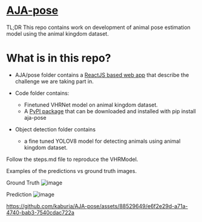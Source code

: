 # [AJA-pose](https://sutdcv.github.io/MMVRAC/)


TL;DR This repo contains work on development of animal pose estimation model using the animal kingdom dataset.

# What is in this repo?
- AJA/pose folder contains a [ReactJS based web app](https://aja-pose.vercel.app/) that describe the challenge we are taking part in.
- Code folder contains:
    - Finetuned VHRNet model on animal kingdom dataset.
    - A [PyPI package](https://pypi.org/project/aja-pose/) that can be downloaded and installed with pip install aja-pose

- Object detection folder contains
    - a fine tuned YOLOV8  model for detecting animals using animal kingdom dataset.

Follow the steps.md file to reproduce the VHRModel.

Examples of the predictions vs ground truth images.

Ground Truth
![image](https://github.com/Antony-gitau/2024_ICME_Challenge/assets/88529649/d8c4c84a-88c9-4ef7-bcf3-842e5e74d42b)



Prediction
![image](https://github.com/Antony-gitau/2024_ICME_Challenge/assets/88529649/1db2b2bc-94a5-4f2d-acce-9bb85986ca05)


https://github.com/kaburia/AJA-pose/assets/88529649/e6f2e29d-a71a-4740-bab3-7540cdac722a

